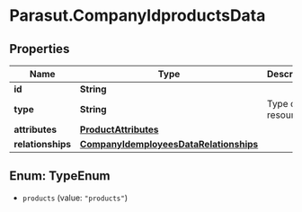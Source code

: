 # Parasut.CompanyIdproductsData

## Properties
Name | Type | Description | Notes
------------ | ------------- | ------------- | -------------
**id** | **String** |  | [optional] 
**type** | **String** | Type of the resource | [optional] 
**attributes** | [**ProductAttributes**](ProductAttributes.md) |  | [optional] 
**relationships** | [**CompanyIdemployeesDataRelationships**](CompanyIdemployeesDataRelationships.md) |  | [optional] 


<a name="TypeEnum"></a>
## Enum: TypeEnum


* `products` (value: `"products"`)




